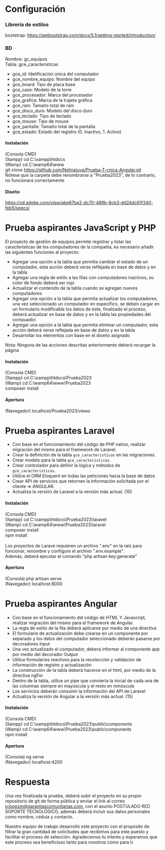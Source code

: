 # Configuración

### Librería de estilos

bootstrap: https://getbootstrap.com/docs/5.1/getting-started/introduction/

### BD

Nombre: gc_equipos <br>
Tabla: gce_caracteristicas

- gce_id: Idetificación única del computador
- gce_nombre_equipo: Nombre del equipo
- gce_board: Tipo de placa base
- gce_case: Modelo de la torre
- gce_procesador: Marca del procesador
- gce_grafica: Marca de la trajeta gráfica
- gce_ram: Tamaño total de ram
- gce_disco_duro: Modelo del disco duro
- gce_teclado: Tipo de teclado
- gce_mouse: Tipo de mouse
- gce_pantalla: Tamaño total de la pantalla
- gce_estado: Estado del registro (0. Inactivo, 1. Activo)

#### Instalación

(Consola CMD) <br>
(Xampp) cd C:\xampp\htdocs <br>
(Wamp) cd C:\wamp64\www <br>
git clone https://github.com/Nelmajuva/Prueba-T-cnica-Angular.git <br>
Nótese que la carpeta debe renombrarse a "Prueba2023", de lo contrario, no funcionará correctamente <br>

#### Diseño

https://xd.adobe.com/view/abe67be2-dc70-489b-8cb3-dd24dc61f340-feb5/specs/

# Prueba aspirantes JavaScript y PHP

El proyecto de gestión de equipos permite registrar y listar las características de los computadores de la compañía, es necesario añadir las siguientes funciones al proyecto:

- Agregar una opción a la tabla que permita cambiar el estado de un computador, esta acción deberá verse reflejada en base de datos y en la tabla
- Agregar una regla de estilo a las filas con computadores inactivos, su color de fondo deberá ser rojo
- Actualizar el contenido de la tabla cuando se agregan nuevos computadores
- Agregar una opción a la tabla que permita actualizar los computadores, una vez seleccionado un computador en específico, se deben cargar en un formulario modificable los datos de éste, finalizado el proceso, deberá actualizar en base de datos y en la tabla las propiedades del compuador.
- Agregar una opción a la tabla que permita eliminar un computador, esta acción deberá verse reflejada en base de datos y en la tabla
- Desarrollar los elementos con base en el diseño asignado

Nota: Ninguna de las acciones descritas anteriormente deberá recargar la página

#### Instalación

(Consola CMD) <br>
(Xampp) cd C:\xampp\htdocs\Prueba2023 <br>
(Wamp) cd C:\wamp64\www\Prueba2023 <br>
composer install

#### Apertura

(Navegador) localhost/Prueba2023/views

# Prueba aspirantes Laravel

- Con base en el funcionamiento del código de PHP nativo, realizar migración del mismo para el framework de Laravel.
- Crear la definición de la tabla `gce_caracteristicas` en las migraciones.
- Crear modelo para la tabla `gce_caracteristicas`.
- Crear controlador para definir la lógica y métodos de `gce_caracteristicas`.
- Utilice el ORM Eloquent en todas las peticiones hacia la base de datos
- Crear API de servicios que retornen la información solicitada por el cliente => ANGULAR.
- Actualiza la versión de Laravel a la versión más actual. (10)

#### Instalación

(Consola CMD) <br>
(Xampp) cd C:\xampp\htdocs\Prueba2023\laravel <br>
(Wamp) cd C:\wamp64\www\Prueba2023\laravel <br>
composer install <br>
npm install <br>
<br>
Los proyectos de Larave requieren un archivo ".env" en la raíz para funcionar, renombre y configure el archivo ".env.example". <br>
Además, deberá ejecutar el comando "php artisan key:generate" <br>

#### Apertura

(Consola) php artisan serve <br>
(Navegador) localhost:8000

# Prueba aspirantes Angular

- Con base en el funcionamiento del código de HTML Y Javascript, realizar migración del mismo para el framework de Angular.
- La regla de estilo de la fila deberá aplicarse por medio de una directiva
- El formulario de actualización debe crearse en un componente por separado y los datos del computador seleccionado deberán pasarse por decoradores Input
- Una vez actualizado el computador, deberá informar al componente app por medio del decorador Output
- Utilice formularios reactivos para la recolección y validación de información de registro y actualización
- La construcción de la tabla deberá hacerce en el html, por medio de la directiva ngFor
- Dentro de la tabla, utilice un pipe que convierta la inicial de cada una de las columnas siempre en mayúscula y el resto en minúscula
- Los servicios deberán consumir la información del API de Laravel
- Actualiza la versión de Angular a la versión más actual. (15)

#### Instalación

(Consola CMD) <br>
(Xampp) cd C:\xampp\htdocs\Prueba2023\public\components <br>
(Wamp) cd C:\wamp64\www\Prueba2023\public\components <br>
npm install

#### Apertura

(Consola) ng serve <br>
(Navegador) localhost:4200

# Respuesta

Una vez finalizada la prueba, deberá subir el proyecto en su propio repositorio de git de forma pública y enviar el link al correo jclopezm@garantiascomunitarias.com, con el asunto POSTULADO RED SOPORTE TECNOLÓGICO, además deberá incluir sus datos personales como nombre, cédula y contacto.

Nuestro equipo de trabajo desarrolló este proyecto con el propósito de filtrar la gran cantidad de solicitudes que recibimos para este puesto y facilitar el proceso de selección. Agradecemos tu interés y esperamos que este proceso sea beneficioso tanto para nosotros como para ti.